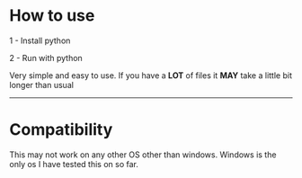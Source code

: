 # How to use

1 - Install python

2 - Run with python

Very simple and easy to use.
If you have a **LOT** of files it **MAY** take a little bit longer than usual
<hr/>

# Compatibility

This may not work on any other OS other than windows. Windows is the only os I have tested this on so far.
